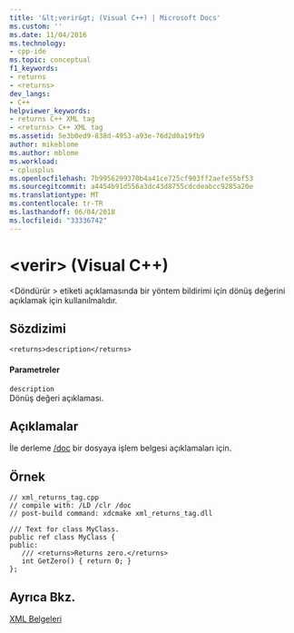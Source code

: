 ```yaml
---
title: '&lt;verir&gt; (Visual C++) | Microsoft Docs'
ms.custom: ''
ms.date: 11/04/2016
ms.technology:
- cpp-ide
ms.topic: conceptual
f1_keywords:
- returns
- <returns>
dev_langs:
- C++
helpviewer_keywords:
- returns C++ XML tag
- <returns> C++ XML tag
ms.assetid: 5e3b0ed9-838d-4953-a93e-76d2d0a19fb9
author: mikeblome
ms.author: mblome
ms.workload:
- cplusplus
ms.openlocfilehash: 7b9956299370b4a41ce725cf903ff2aefe55bf53
ms.sourcegitcommit: a4454b91d556a3dc43d8755cdcdeabcc9285a20e
ms.translationtype: MT
ms.contentlocale: tr-TR
ms.lasthandoff: 06/04/2018
ms.locfileid: "33336742"
---
```

# <a name="ltreturnsgt-visual-c"></a>&lt;verir&gt; (Visual C++)
\<Döndürür > etiketi açıklamasında bir yöntem bildirimi için dönüş değerini açıklamak için kullanılmalıdır.  
  
## <a name="syntax"></a>Sözdizimi  
  
```  
<returns>description</returns>  
```  
  
#### <a name="parameters"></a>Parametreler  
 `description`  
 Dönüş değeri açıklaması.  
  
## <a name="remarks"></a>Açıklamalar  
 İle derleme [/doc](../build/reference/doc-process-documentation-comments-c-cpp.md) bir dosyaya işlem belgesi açıklamaları için.  
  
## <a name="example"></a>Örnek  
  
```  
// xml_returns_tag.cpp  
// compile with: /LD /clr /doc  
// post-build command: xdcmake xml_returns_tag.dll  
  
/// Text for class MyClass.  
public ref class MyClass {  
public:  
   /// <returns>Returns zero.</returns>  
   int GetZero() { return 0; }  
};  
```  
  
## <a name="see-also"></a>Ayrıca Bkz.  
 [XML Belgeleri](../ide/xml-documentation-visual-cpp.md)
